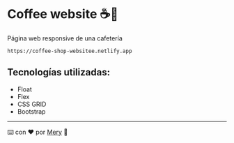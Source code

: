 # Coffee website :coffee::doughnut:
Página web responsive de una cafetería

```
https://coffee-shop-websitee.netlify.app
```

## Tecnologías utilizadas:
+ Float
+ Flex
+ CSS GRID
+ Bootstrap

---
⌨️ con ❤️ por [Mery](https://github.com/meryjv00) 🥰
